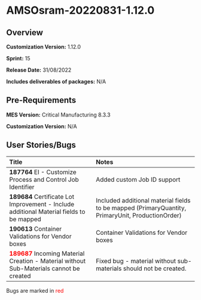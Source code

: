 ﻿# AMSOsram-20220831-1.12.0

## Overview

**Customization Version:** 1.12.0

**Sprint:** 15

**Release Date:** 31/08/2022

**Includes deliverables of packages:** N/A

## Pre-Requirements

**MES Version:** Critical Manufacturing 8.3.3

**Customization Version:** N/A

## User Stories/Bugs

| Title        | Notes            |
| :----------- | :--------------- |
| **187764** EI - Customize Process and Control Job Identifier | Added custom Job ID support |
| **189684** Certificate Lot Improvement - Include additional Material fields to be mapped | Included additional material fields to be mapped (PrimaryQuantity, PrimaryUnit, ProductionOrder) |
| **190613** Container Validations for Vendor boxes | Container Validations for Vendor boxes |
| <span style='color:red'>**189687**</span> Incoming Material Creation - Material without Sub-Materials cannot be created | Fixed bug - material without sub-materials should not be created. |

Bugs are marked in <span style='color:red'>red</span>

